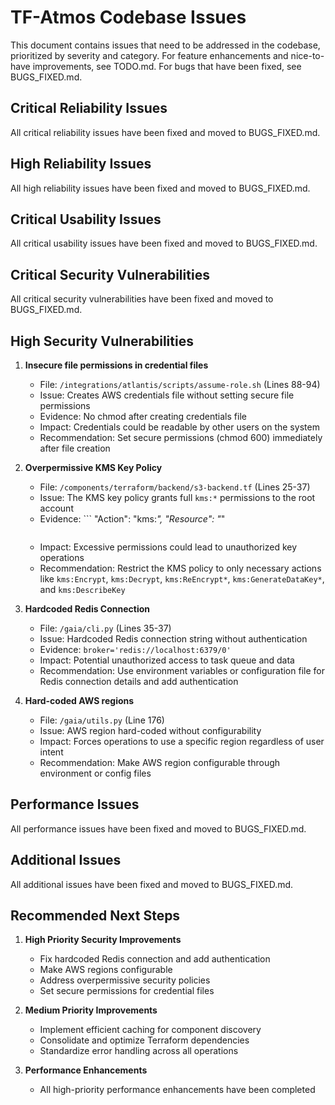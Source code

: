 # TF-Atmos Codebase Issues

This document contains issues that need to be addressed in the codebase, prioritized by severity and category. For feature enhancements and nice-to-have improvements, see TODO.md. For bugs that have been fixed, see BUGS_FIXED.md.

## Critical Reliability Issues

All critical reliability issues have been fixed and moved to BUGS_FIXED.md.

## High Reliability Issues

All high reliability issues have been fixed and moved to BUGS_FIXED.md.

## Critical Usability Issues

All critical usability issues have been fixed and moved to BUGS_FIXED.md.

## Critical Security Vulnerabilities

All critical security vulnerabilities have been fixed and moved to BUGS_FIXED.md.

## High Security Vulnerabilities

1. **Insecure file permissions in credential files**
   - File: `/integrations/atlantis/scripts/assume-role.sh` (Lines 88-94)
   - Issue: Creates AWS credentials file without setting secure file permissions 
   - Evidence: No chmod after creating credentials file
   - Impact: Credentials could be readable by other users on the system
   - Recommendation: Set secure permissions (chmod 600) immediately after file creation

2. **Overpermissive KMS Key Policy**
   - File: `/components/terraform/backend/s3-backend.tf` (Lines 25-37)
   - Issue: The KMS key policy grants full `kms:*` permissions to the root account
   - Evidence: ```
     "Action": "kms:*",
     "Resource": "*"
     ```
   - Impact: Excessive permissions could lead to unauthorized key operations
   - Recommendation: Restrict the KMS policy to only necessary actions like `kms:Encrypt`, `kms:Decrypt`, `kms:ReEncrypt*`, `kms:GenerateDataKey*`, and `kms:DescribeKey`

3. **Hardcoded Redis Connection**
   - File: `/gaia/cli.py` (Lines 35-37)
   - Issue: Hardcoded Redis connection string without authentication
   - Evidence: `broker='redis://localhost:6379/0'`
   - Impact: Potential unauthorized access to task queue and data
   - Recommendation: Use environment variables or configuration file for Redis connection details and add authentication

4. **Hard-coded AWS regions**
   - File: `/gaia/utils.py` (Line 176)
   - Issue: AWS region hard-coded without configurability
   - Impact: Forces operations to use a specific region regardless of user intent
   - Recommendation: Make AWS region configurable through environment or config files

## Performance Issues

All performance issues have been fixed and moved to BUGS_FIXED.md.

## Additional Issues

All additional issues have been fixed and moved to BUGS_FIXED.md.

## Recommended Next Steps

1. **High Priority Security Improvements**
   - Fix hardcoded Redis connection and add authentication
   - Make AWS regions configurable
   - Address overpermissive security policies
   - Set secure permissions for credential files

2. **Medium Priority Improvements**
   - Implement efficient caching for component discovery
   - Consolidate and optimize Terraform dependencies
   - Standardize error handling across all operations

3. **Performance Enhancements**
   - All high-priority performance enhancements have been completed